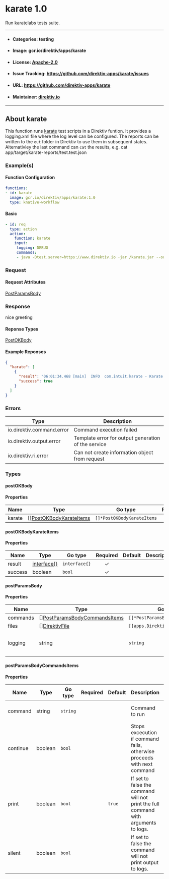 
# karate 1.0

Run karatelabs tests suite.

---
- #### Categories: testing
- #### Image: gcr.io/direktiv/apps/karate 
- #### License: [Apache-2.0](https://www.apache.org/licenses/LICENSE-2.0)
- #### Issue Tracking: https://github.com/direktiv-apps/karate/issues
- #### URL: https://github.com/direktiv-apps/karate
- #### Maintainer: [direktiv.io](https://www.direktiv.io)
---

## About karate

This function runs [karate](https://github.com/karatelabs/karate) test scripts in a Direktiv funtion. 
It provides a logging.xml file where the log level can be configured. The reports can be written to the `out` folder in Direktiv
to use them in subsequent states. Alternativley the last command can `cat` the results, e.g. cat app/target/karate-reports/test.test.json

### Example(s)
  #### Function Configuration
  ```yaml
  functions:
  - id: karate
    image: gcr.io/direktiv/apps/karate:1.0
    type: knative-workflow
  ```
   #### Basic
   ```yaml
   - id: req
     type: action
     action:
       function: karate
       input:
        logging: DEBUG
        commands: 
        - java -Dtest.server=https://www.direktiv.io -jar /karate.jar --output out/workflow/ test.feature
   ```

### Request



#### Request Attributes
[PostParamsBody](#post-params-body)

### Response
  nice greeting
#### Reponse Types
    
  

[PostOKBody](#post-o-k-body)
#### Example Reponses
    
```json
{
  "karate": [
    {
      "result": "06:01:34.468 [main]  INFO  com.intuit.karate - Karate version: 1.2.0",
      "success": true
    }
  ]
}
```

### Errors
| Type | Description
|------|---------|
| io.direktiv.command.error | Command execution failed |
| io.direktiv.output.error | Template error for output generation of the service |
| io.direktiv.ri.error | Can not create information object from request |


### Types
#### <span id="post-o-k-body"></span> postOKBody

  



**Properties**

| Name | Type | Go type | Required | Default | Description | Example |
|------|------|---------|:--------:| ------- |-------------|---------|
| karate | [][PostOKBodyKarateItems](#post-o-k-body-karate-items)| `[]*PostOKBodyKarateItems` |  | |  |  |


#### <span id="post-o-k-body-karate-items"></span> postOKBodyKarateItems

  



**Properties**

| Name | Type | Go type | Required | Default | Description | Example |
|------|------|---------|:--------:| ------- |-------------|---------|
| result | [interface{}](#interface)| `interface{}` | ✓ | |  |  |
| success | boolean| `bool` | ✓ | |  |  |


#### <span id="post-params-body"></span> postParamsBody

  



**Properties**

| Name | Type | Go type | Required | Default | Description | Example |
|------|------|---------|:--------:| ------- |-------------|---------|
| commands | [][PostParamsBodyCommandsItems](#post-params-body-commands-items)| `[]*PostParamsBodyCommandsItems` |  | | Array of commands. |  |
| files | [][DirektivFile](#direktiv-file)| `[]apps.DirektivFile` |  | | File to create before running commands. |  |
| logging | string| `string` |  | `"WARN"`| Changes log level in logging.xml. Can be used as `-Dlogback.configurationFile=logging.xml` as argument. | `DEBUG` |


#### <span id="post-params-body-commands-items"></span> postParamsBodyCommandsItems

  



**Properties**

| Name | Type | Go type | Required | Default | Description | Example |
|------|------|---------|:--------:| ------- |-------------|---------|
| command | string| `string` |  | | Command to run | `java -Dtest.server=https://www.direktiv.io -jar /karate.jar --output out/workflow/ test.feature` |
| continue | boolean| `bool` |  | | Stops excecution if command fails, otherwise proceeds with next command |  |
| print | boolean| `bool` |  | `true`| If set to false the command will not print the full command with arguments to logs. |  |
| silent | boolean| `bool` |  | | If set to false the command will not print output to logs. |  |

 
